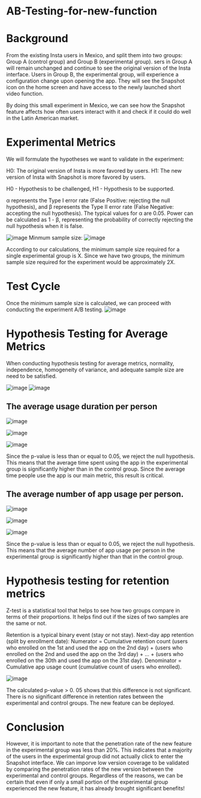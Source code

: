 # AB-Testing-for-new-function

# Background

From the existing Insta users in Mexico, and split them into two groups: Group A (control group) and Group B (experimental group). sers in Group A will remain unchanged and continue to see the original version of the Insta interface. Users in Group B, the experimental group, will experience a configuration change upon opening the app. They will see the Snapshot icon on the home screen and have access to the newly launched short video function.

By doing this small experiment in Mexico, we can see how the Snapshot feature affects how often users interact with it and check if it could do well in the Latin American market.


# Experimental Metrics

We will formulate the hypotheses we want to validate in the experiment:

H0: The original version of Insta is more favored by users.
H1: The new version of Insta with Snapshot is more favored by users.

H0 - Hypothesis to be challenged, H1 - Hypothesis to be supported.

α represents the Type I error rate (False Positive: rejecting the null hypothesis), and β represents the Type II error rate (False Negative: accepting the null hypothesis). The typical values for α are 0.05. Power can be calculated as 1 - β, representing the probability of correctly rejecting the null hypothesis when it is false.

![image](https://github.com/user-attachments/assets/8f226c3f-2bae-46b1-95f3-58c10958febd)
Minmum sample size:
![image](https://github.com/user-attachments/assets/32c1dbfd-5eb4-4846-b227-08c2c383483b)

According to our calculations, the minimum sample size required for a single experimental group is X. Since we have two groups, the minimum sample size required for the experiment would be approximately 2X.

# Test Cycle

Once the minimum sample size is calculated, we can proceed with conducting the experiment A/B testing.
![image](https://github.com/user-attachments/assets/f3b76b39-bbd3-4433-8975-9b2fd362133d)

# Hypothesis Testing for Average Metrics

When conducting hypothesis testing for average metrics, normality, independence, homogeneity of variance, and adequate sample size are need to be satisfied.

![image](https://github.com/user-attachments/assets/3efc12cf-d03b-459c-9807-66cfb4692ea1)
![image](https://github.com/user-attachments/assets/db54f8c7-90bf-41a6-96e2-bdb91ba8e2db)

## The average usage duration per person
![image](https://github.com/user-attachments/assets/a78ca662-83cf-4336-a909-711f8f7a5001)

![image](https://github.com/user-attachments/assets/2f3f5328-829b-4145-80c6-b6c9ec8aa44c)

![image](https://github.com/user-attachments/assets/7ca7ed25-370c-4929-9f55-01d7e8023523)

Since the p-value is less than or equal to 0.05, we reject the null hypothesis. This means that the average time spent using the app in the experimental group is significantly higher than in the control group. Since the average time people use the app is our main metric, this result is critical.

## The average number of app usage per person.

![image](https://github.com/user-attachments/assets/e101f354-7b66-4d57-8704-4be29bf5285b)

![image](https://github.com/user-attachments/assets/33e66ad5-4479-432b-8ad1-d6e337b00270)

![image](https://github.com/user-attachments/assets/269ca2ca-ca28-4050-89e4-d543f9c9a80a)

Since the p-value is less than or equal to 0.05, we reject the null hypothesis. This means that  the average number of app usage per person in the experimental group is significantly higher than that in the control group.

# Hypothesis testing for retention metrics

Z-test is a statistical tool that helps to see how two groups compare in terms of their proportions. It helps find out if the sizes of two samples are the same or not.

Retention is a typical binary event (stay or not stay).
Next-day app retention (split by enrollment date):
Numerator = Cumulative retention count (users who enrolled on the 1st and used the app on the 2nd day) + (users who enrolled on the 2nd and used the app on the 3rd day) + ... + (users who enrolled on the 30th and used the app on the 31st day).
Denominator = Cumulative app usage count (cumulative count of users who enrolled).

![image](https://github.com/user-attachments/assets/22b9d4c0-9aad-4848-81db-b1576312d3a1)

The calculated p-value > 0. 05 shows that this difference is not significant. There is no significant difference in retention rates between the experimental and control groups.
The new feature can be deployed.

# Conclusion
However, it is important to note that the penetration rate of the new feature in the experimental group was less than 20%. This indicates that a majority of the users in the experimental group did not actually click to enter the Snapshot interface. We can imporve low version coverage to be validated by comparing the penetration rates of the new version between the experimental and control groups. Regardless of the reasons, we can be certain that even if only a small portion of the experimental group experienced the new feature, it has already brought significant benefits!













